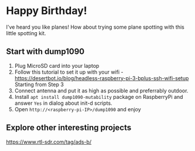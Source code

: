 # Happy Birthday!

I've heard you like planes! How about trying some plane spotting with this little spotting kit.

## Start with dump1090

 1. Plug MicroSD card into your laptop
 1. Follow this tutorial to set it up with your wifi - https://desertbot.io/blog/headless-raspberry-pi-3-bplus-ssh-wifi-setup
   Starting from Step 3
 1. Connect antenna and put it as high as possible and preferrably outdoor.
 1. Install `apt install dump1090-mutability` package on RaspberryPi and answer `Yes` in dialog about init-d scripts.
 1. Open `http://<raspberry-pi-IP>/dump1090` and enjoy

## Explore other interesting projects

https://www.rtl-sdr.com/tag/ads-b/
